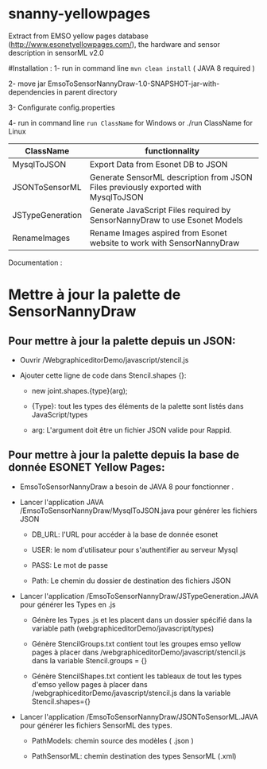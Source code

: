 # snanny-yellowpages

Extract from EMSO yellow pages database (http://www.esonetyellowpages.com/), the hardware and sensor description in sensorML v2.0

#Installation :
1- run in command line `mvn clean install` ( JAVA 8 required )

2- move jar EmsoToSensorNannyDraw-1.0-SNAPSHOT-jar-with-dependencies in parent directory

3- Configurate config.properties

4- run in command line `run ClassName` for Windows or ./run ClassName for Linux
    

ClassName  |functionnality
------------- | -------------
MysqlToJSON  | Export Data from Esonet DB to JSON
JSONToSensorML  | Generate SensorML description from JSON Files previously exported with MysqlToJSON
JSTypeGeneration  | Generate JavaScript Files required by SensorNannyDraw to use Esonet Models
RenameImages  | Rename Images aspired from Esonet website to work with SensorNannyDraw


Documentation :

# Mettre à jour la palette de SensorNannyDraw
## Pour mettre à jour la palette depuis un JSON:

- Ouvrir /WebgraphiceditorDemo/javascript/stencil.js
- Ajouter cette ligne de code dans Stencil.shapes {}:

    - new joint.shapes.{type}(arg);

    - {Type}: tout les types des éléments de la palette sont listés dans JavaScript/types
    
    - arg: L'argument doit être un fichier JSON valide pour Rappid.

## Pour mettre à jour la palette depuis la base de donnée ESONET Yellow Pages:
- EmsoToSensorNannyDraw a besoin de JAVA 8 pour fonctionner .
- Lancer l'application JAVA /EmsoToSensorNannyDraw/MysqlToJSON.java pour générer les
fichiers JSON

    - DB_URL: l'URL pour accéder à la base de donnée esonet
        
    - USER: le nom d'utilisateur pour s'authentifier au serveur Mysql
        
    - PASS: Le mot de passe
        
    - Path: Le chemin du dossier de destination des fichiers JSON

- Lancer l'application /EmsoToSensorNannyDraw/JSTypeGeneration.JAVA pour générer les
Types en .js

    - Génère les Types .js et les placent dans un dossier spécifié dans la variable path
(webgraphiceditorDemo/javascript/types)

    - Génère StencilGroups.txt contient tout les groupes emso yellow pages à placer dans
/webgraphiceditorDemo/javascript/stencil.js dans la variable Stencil.groups = {}

    - Génère StencilShapes.txt contient les tableaux de tout les types d'emso yellow pages à
placer dans /webgraphiceditorDemo/javascript/stencil.js dans la variable
Stencil.shapes={}

- Lancer l'application /EmsoToSensorNannyDraw/JSONToSensorML.JAVA pour générer les
fichiers SensorML des types.

    - PathModels: chemin source des modèles ( .json )

    - PathSensorML: chemin destination des types SensorML (.xml)
